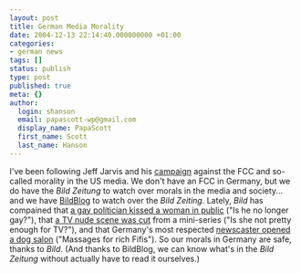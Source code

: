 ```yaml
---
layout: post
title: German Media Morality
date: 2004-12-13 22:14:40.000000000 +01:00
categories:
- german news
tags: []
status: publish
type: post
published: true
meta: {}
author:
  login: shanson
  email: papascott-wp@gmail.com
  display_name: PapaScott
  first_name: Scott
  last_name: Hanson
---
```

<p>I've been following Jeff Jarvis and his <a title="BuzzMachine: FCC -- and media -- duped by Brent Bozell's complaint factory" href="http://www.buzzmachine.com/archives/2004_12_06.html#008600">campaign</a> against the FCC and so-called morality in the US media. We don't have an FCC in Germany, but we do have the <em>Bild Zeitung</em> to watch over morals in the media and society... and we have <a href="http://www.bildblog.de/">BildBlog</a> to watch over the <em>Bild Zeiting</em>. Lately, <em>Bild</em> has compained that <a title="BILDblog - Bild sprach zuerst mit dem Friseur" href="http://www.bildblog.de/index.php?p=332">a gay politician kissed a woman in public</a> ("Is he no longer gay?"), that <a title="BILDblog - Routine" href="http://www.bildblog.de/index.php?p=378">a TV nude scene was cut</a> from a mini-series ("Is she not pretty enough for TV?"), and that Germany's most respected <a title="BILDblog - Christiansen und der Hundesalon" href="http://www.bildblog.de/index.php?p=377">newscaster opened a dog salon</a> ("Massages for rich Fifis"). So our morals in Germany are safe, thanks to <em>Bild</em>. (And thanks to BildBlog, we can know what's in the <em>Bild Zeitung</em> without actually have to read it ourselves.)</p>
